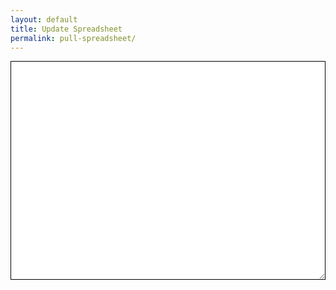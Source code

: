 ```yaml
---
layout: default
title: Update Spreadsheet
permalink: pull-spreadsheet/
---
```


<!--These are JavaScript Libraries-->
<script type="text/javascript" src="/js/jquery-latest.min.js"></script>
<script type="text/javascript" src="/js/utility.js"></script>
<script type="text/javascript" src="/js/cookies.js"></script>
<script type="text/javascript" src="https://cdnjs.cloudflare.com/ajax/libs/PapaParse/5.1.0/papaparse.min.js"></script>
<script type="text/javascript" src="/js/js-yaml.min.js"></script>
<script type="text/javascript" src="/js/github.js"></script>

<script type="text/javascript">

    // Reset the cookie manually
    //Cookies.expire('token');

    // URL: https://[user/org].github.io/pull-spreadsheet/?key=your_key&worksheet=worksheet_name&token=your_personal_access_token&org=your_org&repo=your_repo&branch=your_branch

    // Incoming Variables append
    var $key = getUrlVar('key');
    var $resource = getUrlVar('worksheet');
    var $oAuthToken = getUrlVar('token');
    var $org = getUrlVar('org');
    var $repo = getUrlVar('repo');
    var $branch = getUrlVar('branch');

    var $yaml_store = "";

    if($oAuthToken !='')
      {
      // Setting a cookie value
      Cookies.set('token', $oAuthToken);
      // Set with expiration
      // Cookies.set('token', $oAuthToken, { expires: '01/01/2017' });
      }

    // Grab the token from cookie
    $oAuthToken = Cookies.get('token');

    
    var public_spreadsheet_url = 'https://cors-anywhere.herokuapp.com/docs.google.com/spreadsheets/d/e/2PACX-1vStHOtRnAzF2n_zQkvc2Ge1w35pXIodQwyFnrkwq8mHlopvyDPTGUnveXrYXGeuKq1BC5EVrMejeMaD/pub?gid=0&single=true&output=csv';

    function init() {
      Papa.parse(public_spreadsheet_url, {
        download: true,
        header: true,
        complete: showInfo
      })
    }

    window.addEventListener('DOMContentLoaded', init)

    function showInfo(results) {
      var data = results.data
      document.getElementById('notification').textContent = "Successfully processed " + data.length + " rows!"
      document.getElementById('source').value = JSON.stringify(data);
      saveData(JSON.stringify(data));
    }

function saveData(data) {
  //Grab the token from cookie
  $oAuthToken = Cookies.get('token');

  var github = new Github({token: $oAuthToken,auth: "oauth"});
  var repo = github.getRepo($org,$repo);

  repo.getTree($branch + '?recursive=true', function(err, tree) {

    $.each(tree, function(treeKey, treeValue) {

      $writepath = 'data/' + $resource + '.json';
      $path = treeValue['path'];
      $sha = treeValue['sha'];

      if($path==$writepath) {
        repo.writemanual('master', $writepath, encodeURIComponent(data), 'Save', $sha, function(err) { });
        console.log("writing " + $writepath);
      }
    });
  });
}

</script>
<p id="notification"></p>
<textarea cols="10" rows="5" id="source" style="border: 1px solid #000; width: 100%; height: 350px;"></textarea>